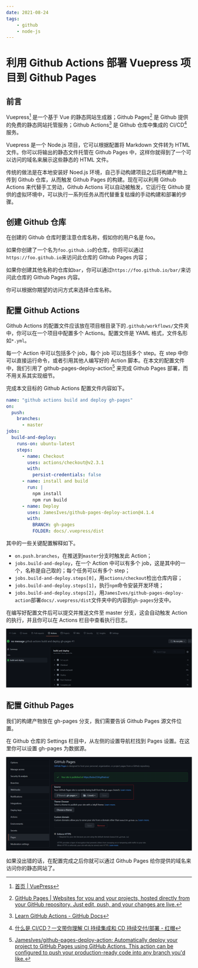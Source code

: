 ```yaml
---
date: 2021-08-24
tags:
    - github
    - node-js
---
```


# 利用 Github Actions 部署 Vuepress 项目到 Github Pages

## 前言

Vuepress[^1] 是一个基于 Vue 的静态网站生成器；Github Pages[^2] 是 Github 提供的免费的静态网站托管服务；Github Actions[^3] 是 Github 仓库中集成的 CI/CD[^4] 服务。

Vuepress 是一个 Node.js 项目，它可以根据配置将 Markdown 文件转为 HTML 文件。你可以将输出的静态文件托管在 Github Pages 中，这样你就得到了一个可以访问的域名来展示这些静态的 HTML 文件。

传统的做法是在本地安装好 Noed.js 环境，自己手动构建项目之后将构建产物上传到 Github 仓库，从而触发 Github Pages 的构建。现在可以利用 Github Actions 来代替手工劳动，Github Actions 可以自动被触发，它运行在 Github 提供的虚拟环境中，可以执行一系列任务从而代替重复枯燥的手动构建和部署的步骤。

## 创建 Github 仓库

在创建的 Github 仓库时要注意仓库名称，假如你的用户名是 foo。

如果你创建了一个名为`foo.github.io`的仓库，你将可以通过`https://foo.github.io`来访问此仓库的 Github Pages 内容；

如果你创建其他名称的仓库如`bar`，你可以通过`https://foo.github.io/bar/`来访问此仓库的 Github Pages 内容。

你可以根据你期望的访问方式来选择仓库名称。

## 配置 Github Actions

Github Actions 的配置文件应该放在项目根目录下的`.github/workflows/`文件夹中，你可以在一个项目中配置多个 Actions。配置文件是 YAML 格式，文件名形如`*.yml`。

每一个 Action 中可以包括多个 job，每个 job 可以包括多个 step。在 step 中你可以直接运行命令，或者引用其他人编写好的 Action 脚本。在本文的配置文件中，我们引用了 github-pages-deploy-action[^5] 来完成 Github Pages 部署，而不用关系其实现细节。

完成本文目标的 Github Actions 配置文件内容如下。

```yaml
name: "github actions build and deploy gh-pages"
on:
  push:
    branches:
      - master
jobs:
  build-and-deploy:
    runs-on: ubuntu-latest
    steps:
      - name: Checkout
        uses: actions/checkout@v2.3.1
        with:
          persist-credentials: false
      - name: install and build
        run: |
          npm install
          npm run build
      - name: Deploy
        uses: JamesIves/github-pages-deploy-action@4.1.4
        with:
          BRANCH: gh-pages
          FOLDER: docs/.vuepress/dist
```

其中的一些关键配置解释如下。

- `on.push.branches`，在推送到`master`分支时触发此 Action；
- `jobs.build-and-deploy`，在一个 Action 中可以有多个 job，这是其中的一个，名称是自己取的；每个任务可以有多个 step；
- `jobs.build-and-deploy.steps[0]`，用`actions/checkout`检出仓库内容；
- `jobs.build-and-deploy.steps[1]`，执行`npm`命令安装开发环境；
- `jobs.build-and-deploy.steps[2]`，用`JamesIves/github-pages-deploy-action`部署`docs/.vuepress/dist`文件夹中的内容到`gh-pages`分支中。

在编写好配置文件后可以提交并推送文件至 master 分支，这会自动触发 Action 的执行，并且你可以在 Actions 栏目中查看执行日志。

![image-20210824225724791](./deploy-vuepress-project-to-github-pages-with-github-actions.assets/image-20210824225724791.png)

## 配置 Github Pages

我们的构建产物放在 gh-pages 分支，我们需要告诉 Github Pages 源文件位置。

在 Github 仓库的 Settings 栏目中，从左侧的设置导航栏找到 Pages 设置。在这里你可以设置 gh-pages 为数据源。

![image-20210824230246146](./deploy-vuepress-project-to-github-pages-with-github-actions.assets/image-20210824230246146.png)

如果没出错的话，在配置完成之后你就可以通过 Github Pages 给你提供的域名来访问你的静态网站了。

[^1]: [首页 | VuePress](https://v2.vuepress.vuejs.org/zh/)
[^2]: [GitHub Pages | Websites for you and your projects, hosted directly from your GitHub repository. Just edit, push, and your changes are live.](https://pages.github.com/)
[^3]: [Learn GitHub Actions - GitHub Docs](https://docs.github.com/en/actions/learn-github-actions)
[^4]: [什么是 CI/CD？一文带你理解 CI 持续集成和 CD 持续交付/部署 - 红帽](https://www.redhat.com/zh/topics/devops/what-is-ci-cd)
[^5]: [JamesIves/github-pages-deploy-action: Automatically deploy your project to GitHub Pages using GitHub Actions. This action can be configured to push your production-ready code into any branch you'd like.](https://github.com/JamesIves/github-pages-deploy-action)
